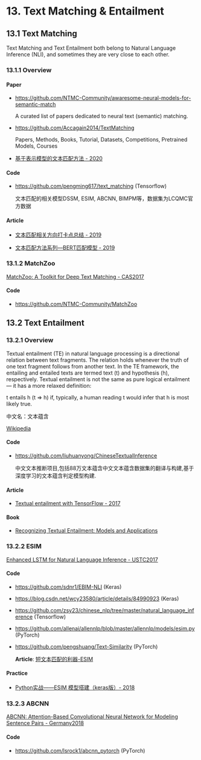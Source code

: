 
# 13. Text Matching & Entailment

## 13.1 Text Matching

Text Matching and Text Entailment both belong to Natural Language Inference (NLI), and sometimes they are very close to each other.

### 13.1.1 Overview

#### Paper

-  <https://github.com/NTMC-Community/awaresome-neural-models-for-semantic-match>

    A curated list of papers dedicated to neural text (semantic) matching.

- <https://github.com/Accagain2014/TextMatching>

    Papers, Methods, Books, Tutorial, Datasets, Competitions, Pretrained Models, Courses

- [基于表示模型的文本匹配方法 - 2020](https://mp.weixin.qq.com/s/RdBHPfO9CBDbCg1lRh34ag)

#### Code

- <https://github.com/pengming617/text_matching> (Tensorflow)

    文本匹配的相关模型DSSM, ESIM, ABCNN, BIMPM等，数据集为LCQMC官方数据

#### Article

- [文本匹配相关方向打卡点总结 - 2019](https://mp.weixin.qq.com/s/Nlr-VbbfUahYjMNPhquH4w)

- [文本匹配方法系列––BERT匹配模型 - 2019](https://zhuanlan.zhihu.com/p/85506365)


### 13.1.2 MatchZoo

[MatchZoo: A Toolkit for Deep Text Matching - CAS2017](https://arxiv.org/abs/1707.07270)

#### Code

- <https://github.com/NTMC-Community/MatchZoo>


## 13.2 Text Entailment

### 13.2.1 Overview

Textual entailment (TE) in natural language processing is a directional relation between text fragments. The relation holds whenever the truth of one text fragment follows from another text. In the TE framework, the entailing and entailed texts are termed text (t) and hypothesis (h), respectively. Textual entailment is not the same as pure logical entailment — it has a more relaxed definition: 

t entails h (t ⇒ h) if, typically, a human reading t would infer that h is most likely true.

中文名：文本蕴含

[Wikipedia](https://en.wikipedia.org/wiki/Textual_entailment)

#### Code

- <https://github.com/liuhuanyong/ChineseTextualInference>

    中文文本推断项目,包括88万文本蕴含中文文本蕴含数据集的翻译与构建,基于深度学习的文本蕴含判定模型构建.

#### Article

- [Textual entailment with TensorFlow - 2017](https://www.colabug.com/496258.html)

#### Book

- [Recognizing Textual Entailment: Models and Applications](https://ieeexplore.ieee.org/document/6812786)


### 13.2.2 ESIM

[Enhanced LSTM for Natural Language Inference - USTC2017](https://arxiv.org/abs/1609.06038)

#### Code

- <https://github.com/sdnr1/EBIM-NLI> (Keras)

- <https://blog.csdn.net/wcy23580/article/details/84990923> (Keras)

- <https://github.com/zsy23/chinese_nlp/tree/master/natural_language_inference> (Tensorflow)

- <https://github.com/allenai/allennlp/blob/master/allennlp/models/esim.py> (PyTorch)

- <https://github.com/pengshuang/Text-Similarity> (PyTorch)

    **Article**: [短文本匹配的利器-ESIM](https://zhuanlan.zhihu.com/p/47580077)

#### Practice

- [Python实战——ESIM 模型搭建（keras版）- 2018](https://blog.csdn.net/wcy23580/article/details/84990923)


### 13.2.3 ABCNN

[ABCNN: Attention-Based Convolutional Neural Network for Modeling Sentence Pairs - Germany2018](https://arxiv.org/abs/1512.05193)

#### Code

- <https://github.com/lsrock1/abcnn_pytorch> (PyTorch)
